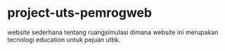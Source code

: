 # project-uts-pemrogweb
website sederhana tentang ruangsimulasi dimana website ini merupakan tecnologi education untuk pejuan utbk.
